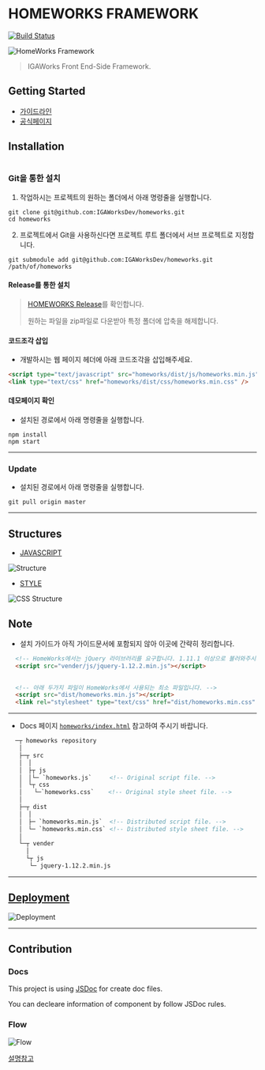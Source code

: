 # HOMEWORKS FRAMEWORK

[![Build Status](https://travis-ci.com/IGAWorksDev/homeworks.svg?token=x98k8HzDc3zdfP6gvssV&branch=master)](https://travis-ci.com/IGAWorksDev/homeworks)

![HomeWorks Framework](https://s3.ap-northeast-2.amazonaws.com/homeworks.igaworks.com/main/src/images/homeworks.png)

> IGAWorks Front End-Side Framework.

## Getting Started

- [가이드라인](https://kennethanceyer.gitbooks.io/homeworks-framework-wiki/content/index.html)
- [공식페이지](http://homeworks.igaworks.com/main/docs/index.html)

## Installation

#
### Git을 통한 설치

1. 작업하시는 프로젝트의 원하는 폴더에서 아래 명령줄을 실행합니다.

 ```shell
git clone git@github.com:IGAWorksDev/homeworks.git
cd homeworks
```

2. 프로젝트에서 Git을 사용하신다면 프로젝트 루트 폴더에서 서브 프로젝트로 지정합니다.

 ```shell
git submodule add git@github.com:IGAWorksDev/homeworks.git /path/of/homeworks
```

#### Release를 통한 설치

> [HOMEWORKS Release](https://github.com/IGAWorksDev/homeworks/releases)를 확인합니다.
>
> 원하는 파일을 zip파일로 다운받아 특정 폴더에 압축을 해제합니다.

#### 코드조각 삽입

- 개발하시는 웹 페이지 헤더에 아래 코드조각을 삽입해주세요.

```html
<script type="text/javascript" src="homeworks/dist/js/homeworks.min.js"></script>
<link type="text/css" href="homeworks/dist/css/homeworks.min.css" />
```

#### 데모페이지 확인

- 설치된 경로에서 아래 명령줄을 실행합니다.

```shell
npm install
npm start
```

----

### Update

- 설치된 경로에서 아래 명령줄을 실행합니다.

 ```shell
git pull origin master
```

----
 
## Structures

- [JAVASCRIPT](https://kennethanceyer.gitbooks.io/homeworks-framework-wiki/content/JAVASCRIPT/)

 ![Structure](https://s3.ap-northeast-2.amazonaws.com/homeworks.igaworks.com/main/src/images/Introduction.png)
 
- [STYLE](https://kennethanceyer.gitbooks.io/homeworks-framework-wiki/content/STYLE/)

 ![CSS Structure](https://s3.ap-northeast-2.amazonaws.com/homeworks.igaworks.com/main/src/images/css_structure.png)

## Note

- 설치 가이드가 아직 가이드문서에 포함되지 않아 이곳에 간략히 정리합니다.
```html
  <!-- HomeWorks에서는 jQuery 라이브러리를 요구합니다. 1.11.1 이상으로 불러와주시기 바랍니다. -->
  <script src="vender/js/jquery-1.12.2.min.js"></script>
  

  <!-- 아래 두가지 파일이 HomeWorks에서 사용되는 최소 파일입니다. -->
  <script src="dist/homeworks.min.js"></script>
  <link rel="stylesheet" type="text/css" href="dist/homeworks.min.css" />
```

----

- Docs 페이지 [`homeworks/index.html`](http://homeworks.igaworks.com/main/docs/index.html) 참고하여 주시기 바랍니다.

```html
  ─┬ homeworks repository
   │
   ├─┬ src
   │　│ 
   │　├┬ js
   │　│└─ `homeworks.js`     <!-- Original script file. -->
   │　└┬ css
   │　　└─`homeworks.css`    <!-- Original style sheet file. -->
   │
   ├─┬ dist
   │　│ 
   │　├─ `homeworks.min.js`  <!-- Distributed script file. -->
   │　└─ `homeworks.min.css` <!-- Distributed style sheet file. -->
   │
   └─┬ vender
     │
     └┬ js
      └─ jquery-1.12.2.min.js
```

----

## [Deployment](https://kennethanceyer.gitbooks.io/homeworks-framework-wiki/content/DEVELOPMENT/DEPLOY.html)

![Deployment](https://s3.ap-northeast-2.amazonaws.com/homeworks.igaworks.com/main/src/images/deploy.png)

----

## Contribution

### Docs
 
 This project is using [JSDoc](http://usejsdoc.org/) for create doc files.
 
 You can decleare information of component by follow JSDoc rules.
 
### Flow

 ![Flow](https://s3.ap-northeast-2.amazonaws.com/homeworks.igaworks.com/main/src/images/flow.png)
 
 [설명참고](https://kennethanceyer.gitbooks.io/homeworks-framework-wiki/content/DEVELOPMENT/FLOW.html)
